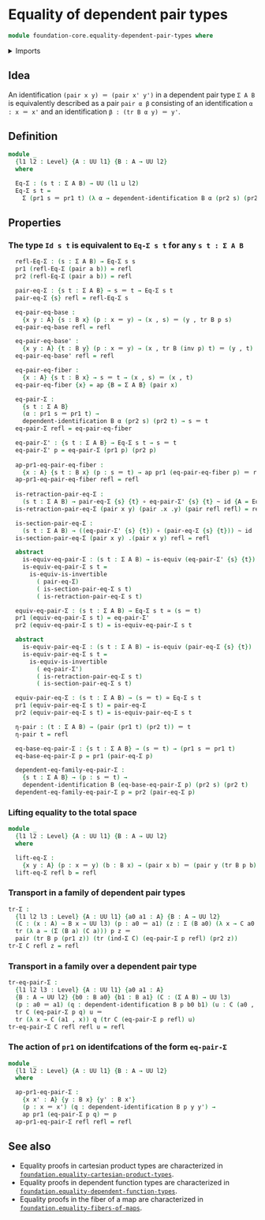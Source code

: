 # Equality of dependent pair types

```agda
module foundation-core.equality-dependent-pair-types where
```

<details><summary>Imports</summary>

```agda
open import foundation.action-on-identifications-functions
open import foundation.dependent-pair-types
open import foundation.universe-levels

open import foundation-core.dependent-identifications
open import foundation-core.equivalences
open import foundation-core.function-types
open import foundation-core.homotopies
open import foundation-core.identity-types
open import foundation-core.transport-along-identifications
```

</details>

## Idea

An identification `(pair x y) ＝ (pair x' y')` in a dependent pair type `Σ A B`
is equivalently described as a pair `pair α β` consisting of an identification
`α : x ＝ x'` and an identification `β : (tr B α y) ＝ y'`.

## Definition

```agda
module _
  {l1 l2 : Level} {A : UU l1} {B : A → UU l2}
  where

  Eq-Σ : (s t : Σ A B) → UU (l1 ⊔ l2)
  Eq-Σ s t =
    Σ (pr1 s ＝ pr1 t) (λ α → dependent-identification B α (pr2 s) (pr2 t))
```

## Properties

### The type `Id s t` is equivalent to `Eq-Σ s t` for any `s t : Σ A B`

```agda
  refl-Eq-Σ : (s : Σ A B) → Eq-Σ s s
  pr1 (refl-Eq-Σ (pair a b)) = refl
  pr2 (refl-Eq-Σ (pair a b)) = refl

  pair-eq-Σ : {s t : Σ A B} → s ＝ t → Eq-Σ s t
  pair-eq-Σ {s} refl = refl-Eq-Σ s

  eq-pair-eq-base :
    {x y : A} {s : B x} (p : x ＝ y) → (x , s) ＝ (y , tr B p s)
  eq-pair-eq-base refl = refl

  eq-pair-eq-base' :
    {x y : A} {t : B y} (p : x ＝ y) → (x , tr B (inv p) t) ＝ (y , t)
  eq-pair-eq-base' refl = refl

  eq-pair-eq-fiber :
    {x : A} {s t : B x} → s ＝ t → (x , s) ＝ (x , t)
  eq-pair-eq-fiber {x} = ap {B = Σ A B} (pair x)

  eq-pair-Σ :
    {s t : Σ A B}
    (α : pr1 s ＝ pr1 t) →
    dependent-identification B α (pr2 s) (pr2 t) → s ＝ t
  eq-pair-Σ refl = eq-pair-eq-fiber

  eq-pair-Σ' : {s t : Σ A B} → Eq-Σ s t → s ＝ t
  eq-pair-Σ' p = eq-pair-Σ (pr1 p) (pr2 p)
  
  ap-pr1-eq-pair-eq-fiber :
    {x : A} {s t : B x} (p : s ＝ t) → ap pr1 (eq-pair-eq-fiber p) ＝ refl
  ap-pr1-eq-pair-eq-fiber refl = refl
  
  is-retraction-pair-eq-Σ :
    (s t : Σ A B) → pair-eq-Σ {s} {t} ∘ eq-pair-Σ' {s} {t} ~ id {A = Eq-Σ s t}
  is-retraction-pair-eq-Σ (pair x y) (pair .x .y) (pair refl refl) = refl

  is-section-pair-eq-Σ :
    (s t : Σ A B) → ((eq-pair-Σ' {s} {t}) ∘ (pair-eq-Σ {s} {t})) ~ id
  is-section-pair-eq-Σ (pair x y) .(pair x y) refl = refl

  abstract
    is-equiv-eq-pair-Σ : (s t : Σ A B) → is-equiv (eq-pair-Σ' {s} {t})
    is-equiv-eq-pair-Σ s t =
      is-equiv-is-invertible
        ( pair-eq-Σ)
        ( is-section-pair-eq-Σ s t)
        ( is-retraction-pair-eq-Σ s t)

  equiv-eq-pair-Σ : (s t : Σ A B) → Eq-Σ s t ≃ (s ＝ t)
  pr1 (equiv-eq-pair-Σ s t) = eq-pair-Σ'
  pr2 (equiv-eq-pair-Σ s t) = is-equiv-eq-pair-Σ s t

  abstract
    is-equiv-pair-eq-Σ : (s t : Σ A B) → is-equiv (pair-eq-Σ {s} {t})
    is-equiv-pair-eq-Σ s t =
      is-equiv-is-invertible
        ( eq-pair-Σ')
        ( is-retraction-pair-eq-Σ s t)
        ( is-section-pair-eq-Σ s t)

  equiv-pair-eq-Σ : (s t : Σ A B) → (s ＝ t) ≃ Eq-Σ s t
  pr1 (equiv-pair-eq-Σ s t) = pair-eq-Σ
  pr2 (equiv-pair-eq-Σ s t) = is-equiv-pair-eq-Σ s t

  η-pair : (t : Σ A B) → (pair (pr1 t) (pr2 t)) ＝ t
  η-pair t = refl

  eq-base-eq-pair-Σ : {s t : Σ A B} → (s ＝ t) → (pr1 s ＝ pr1 t)
  eq-base-eq-pair-Σ p = pr1 (pair-eq-Σ p)

  dependent-eq-family-eq-pair-Σ :
    {s t : Σ A B} → (p : s ＝ t) →
    dependent-identification B (eq-base-eq-pair-Σ p) (pr2 s) (pr2 t)
  dependent-eq-family-eq-pair-Σ p = pr2 (pair-eq-Σ p)
```

### Lifting equality to the total space

```agda
module _
  {l1 l2 : Level} {A : UU l1} {B : A → UU l2}
  where

  lift-eq-Σ :
    {x y : A} (p : x ＝ y) (b : B x) → (pair x b) ＝ (pair y (tr B p b))
  lift-eq-Σ refl b = refl
```

### Transport in a family of dependent pair types

```agda
tr-Σ :
  {l1 l2 l3 : Level} {A : UU l1} {a0 a1 : A} {B : A → UU l2}
  (C : (x : A) → B x → UU l3) (p : a0 ＝ a1) (z : Σ (B a0) (λ x → C a0 x)) →
  tr (λ a → (Σ (B a) (C a))) p z ＝
  pair (tr B p (pr1 z)) (tr (ind-Σ C) (eq-pair-Σ p refl) (pr2 z))
tr-Σ C refl z = refl
```

### Transport in a family over a dependent pair type

```agda
tr-eq-pair-Σ :
  {l1 l2 l3 : Level} {A : UU l1} {a0 a1 : A}
  {B : A → UU l2} {b0 : B a0} {b1 : B a1} (C : (Σ A B) → UU l3)
  (p : a0 ＝ a1) (q : dependent-identification B p b0 b1) (u : C (a0 , b0)) →
  tr C (eq-pair-Σ p q) u ＝
  tr (λ x → C (a1 , x)) q (tr C (eq-pair-Σ p refl) u)
tr-eq-pair-Σ C refl refl u = refl
```

### The action of `pr1` on identifcations of the form `eq-pair-Σ`

```agda
module _
  {l1 l2 : Level} {A : UU l1} {B : A → UU l2}
  where

  ap-pr1-eq-pair-Σ :
    {x x' : A} {y : B x} {y' : B x'}
    (p : x ＝ x') (q : dependent-identification B p y y') →
    ap pr1 (eq-pair-Σ p q) ＝ p
  ap-pr1-eq-pair-Σ refl refl = refl
```

## See also

- Equality proofs in cartesian product types are characterized in
  [`foundation.equality-cartesian-product-types`](foundation.equality-cartesian-product-types.md).
- Equality proofs in dependent function types are characterized in
  [`foundation.equality-dependent-function-types`](foundation.equality-dependent-function-types.md).
- Equality proofs in the fiber of a map are characterized in
  [`foundation.equality-fibers-of-maps`](foundation.equality-fibers-of-maps.md).
